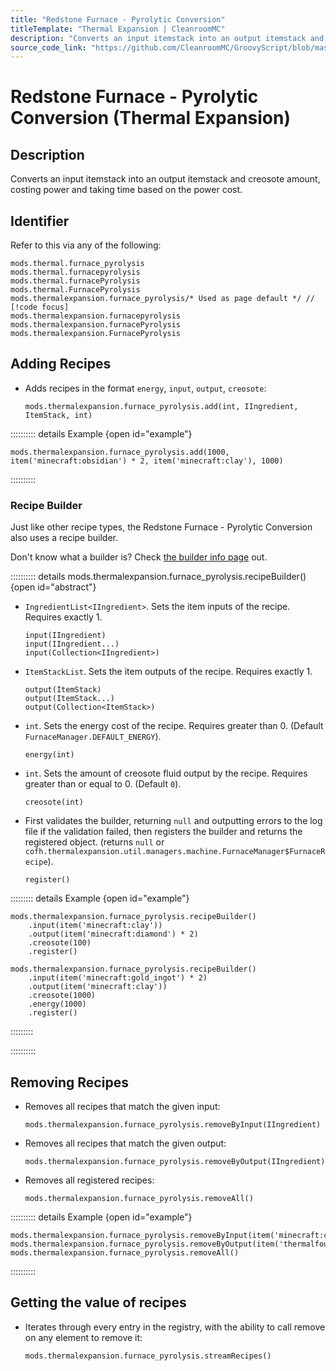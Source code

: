 ```yaml
---
title: "Redstone Furnace - Pyrolytic Conversion"
titleTemplate: "Thermal Expansion | CleanroomMC"
description: "Converts an input itemstack into an output itemstack and creosote amount, costing power and taking time based on the power cost."
source_code_link: "https://github.com/CleanroomMC/GroovyScript/blob/master/src/main/java/com/cleanroommc/groovyscript/compat/mods/thermalexpansion/machine/FurnacePyrolysis.java"
---
```


# Redstone Furnace - Pyrolytic Conversion (Thermal Expansion)

## Description

Converts an input itemstack into an output itemstack and creosote amount, costing power and taking time based on the power cost.

## Identifier

Refer to this via any of the following:

```groovy:no-line-numbers {5}
mods.thermal.furnace_pyrolysis
mods.thermal.furnacepyrolysis
mods.thermal.furnacePyrolysis
mods.thermal.FurnacePyrolysis
mods.thermalexpansion.furnace_pyrolysis/* Used as page default */ // [!code focus]
mods.thermalexpansion.furnacepyrolysis
mods.thermalexpansion.furnacePyrolysis
mods.thermalexpansion.FurnacePyrolysis
```


## Adding Recipes

- Adds recipes in the format `energy`, `input`, `output`, `creosote`:

    ```groovy:no-line-numbers
    mods.thermalexpansion.furnace_pyrolysis.add(int, IIngredient, ItemStack, int)
    ```

:::::::::: details Example {open id="example"}
```groovy:no-line-numbers
mods.thermalexpansion.furnace_pyrolysis.add(1000, item('minecraft:obsidian') * 2, item('minecraft:clay'), 1000)
```

::::::::::

### Recipe Builder

Just like other recipe types, the Redstone Furnace - Pyrolytic Conversion also uses a recipe builder.

Don't know what a builder is? Check [the builder info page](../../introduction/builder.md) out.

:::::::::: details mods.thermalexpansion.furnace_pyrolysis.recipeBuilder() {open id="abstract"}
- `IngredientList<IIngredient>`. Sets the item inputs of the recipe. Requires exactly 1.

    ```groovy:no-line-numbers
    input(IIngredient)
    input(IIngredient...)
    input(Collection<IIngredient>)
    ```

- `ItemStackList`. Sets the item outputs of the recipe. Requires exactly 1.

    ```groovy:no-line-numbers
    output(ItemStack)
    output(ItemStack...)
    output(Collection<ItemStack>)
    ```

- `int`. Sets the energy cost of the recipe. Requires greater than 0. (Default `FurnaceManager.DEFAULT_ENERGY`).

    ```groovy:no-line-numbers
    energy(int)
    ```

- `int`. Sets the amount of creosote fluid output by the recipe. Requires greater than or equal to 0. (Default `0`).

    ```groovy:no-line-numbers
    creosote(int)
    ```

- First validates the builder, returning `null` and outputting errors to the log file if the validation failed, then registers the builder and returns the registered object. (returns `null` or `cofh.thermalexpansion.util.managers.machine.FurnaceManager$FurnaceRecipe`).

    ```groovy:no-line-numbers
    register()
    ```

::::::::: details Example {open id="example"}
```groovy:no-line-numbers
mods.thermalexpansion.furnace_pyrolysis.recipeBuilder()
    .input(item('minecraft:clay'))
    .output(item('minecraft:diamond') * 2)
    .creosote(100)
    .register()

mods.thermalexpansion.furnace_pyrolysis.recipeBuilder()
    .input(item('minecraft:gold_ingot') * 2)
    .output(item('minecraft:clay'))
    .creosote(1000)
    .energy(1000)
    .register()
```

:::::::::

::::::::::

## Removing Recipes

- Removes all recipes that match the given input:

    ```groovy:no-line-numbers
    mods.thermalexpansion.furnace_pyrolysis.removeByInput(IIngredient)
    ```

- Removes all recipes that match the given output:

    ```groovy:no-line-numbers
    mods.thermalexpansion.furnace_pyrolysis.removeByOutput(IIngredient)
    ```

- Removes all registered recipes:

    ```groovy:no-line-numbers
    mods.thermalexpansion.furnace_pyrolysis.removeAll()
    ```

:::::::::: details Example {open id="example"}
```groovy:no-line-numbers
mods.thermalexpansion.furnace_pyrolysis.removeByInput(item('minecraft:cactus:*'))
mods.thermalexpansion.furnace_pyrolysis.removeByOutput(item('thermalfoundation:storage_resource:1'))
mods.thermalexpansion.furnace_pyrolysis.removeAll()
```

::::::::::

## Getting the value of recipes

- Iterates through every entry in the registry, with the ability to call remove on any element to remove it:

    ```groovy:no-line-numbers
    mods.thermalexpansion.furnace_pyrolysis.streamRecipes()
    ```
